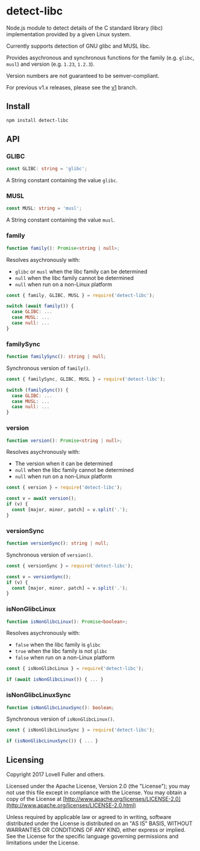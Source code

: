 # detect-libc

Node.js module to detect details of the C standard library (libc)
implementation provided by a given Linux system.

Currently supports detection of GNU glibc and MUSL libc.

Provides asychronous and synchronous functions for the
family (e.g. `glibc`, `musl`) and version (e.g. `1.23`, `1.2.3`).

Version numbers are not guaranteed to be semver-compliant.

For previous v1.x releases, please see the
[v1](https://github.com/lovell/detect-libc/tree/v1) branch.

## Install

```sh
npm install detect-libc
```

## API

### GLIBC

```ts
const GLIBC: string = 'glibc';
```

A String constant containing the value `glibc`.

### MUSL

```ts
const MUSL: string = 'musl';
```

A String constant containing the value `musl`.

### family

```ts
function family(): Promise<string | null>;
```

Resolves asychronously with:

* `glibc` or `musl` when the libc family can be determined
* `null` when the libc family cannot be determined
* `null` when run on a non-Linux platform

```js
const { family, GLIBC, MUSL } = require('detect-libc');

switch (await family()) {
  case GLIBC: ...
  case MUSL: ...
  case null: ...
}
```

### familySync

```ts
function familySync(): string | null;
```

Synchronous version of `family()`.

```js
const { familySync, GLIBC, MUSL } = require('detect-libc');

switch (familySync()) {
  case GLIBC: ...
  case MUSL: ...
  case null: ...
}
```

### version

```ts
function version(): Promise<string | null>;
```

Resolves asychronously with:

* The version when it can be determined
* `null` when the libc family cannot be determined
* `null` when run on a non-Linux platform

```js
const { version } = require('detect-libc');

const v = await version();
if (v) {
  const [major, minor, patch] = v.split('.');
}
```

### versionSync

```ts
function versionSync(): string | null;
```

Synchronous version of `version()`.

```js
const { versionSync } = require('detect-libc');

const v = versionSync();
if (v) {
  const [major, minor, patch] = v.split('.');
}
```

### isNonGlibcLinux

```ts
function isNonGlibcLinux(): Promise<boolean>;
```

Resolves asychronously with:

* `false` when the libc family is `glibc`
* `true` when the libc family is not `glibc`
* `false` when run on a non-Linux platform

```js
const { isNonGlibcLinux } = require('detect-libc');

if (await isNonGlibcLinux()) { ... }
```

### isNonGlibcLinuxSync

```ts
function isNonGlibcLinuxSync(): boolean;
```

Synchronous version of `isNonGlibcLinux()`.

```js
const { isNonGlibcLinuxSync } = require('detect-libc');

if (isNonGlibcLinuxSync()) { ... }
```

## Licensing

Copyright 2017 Lovell Fuller and others.

Licensed under the Apache License, Version 2.0 (the "License");
you may not use this file except in compliance with the License.
You may obtain a copy of the License at [http://www.apache.org/licenses/LICENSE-2.0](http://www.apache.org/licenses/LICENSE-2.0.html)

Unless required by applicable law or agreed to in writing, software
distributed under the License is distributed on an "AS IS" BASIS,
WITHOUT WARRANTIES OR CONDITIONS OF ANY KIND, either express or implied.
See the License for the specific language governing permissions and
limitations under the License.
